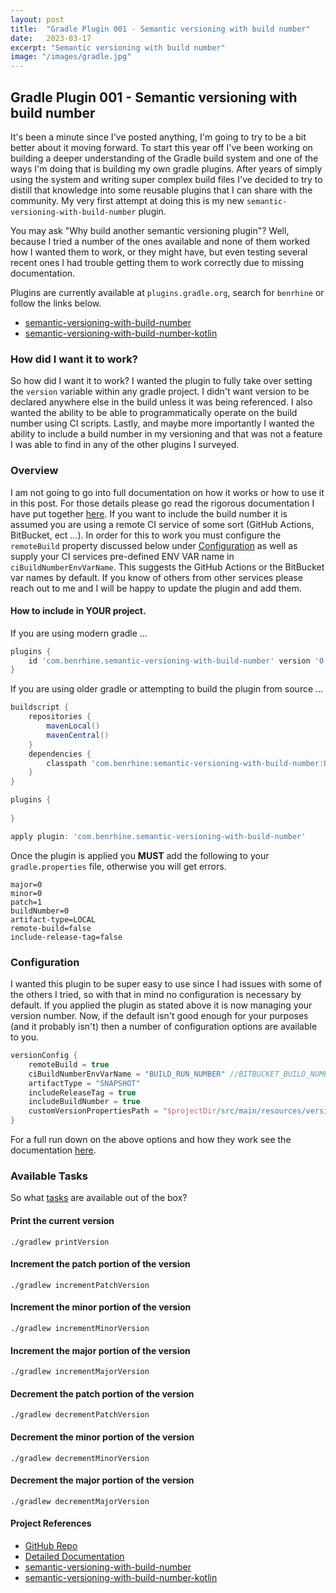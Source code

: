 ```yaml
---
layout: post
title:  "Gradle Plugin 001 - Semantic versioning with build number"
date:   2023-03-17
excerpt: "Semantic versioning with build number"
image: "/images/gradle.jpg"
---
```


## Gradle Plugin 001 - Semantic versioning with build number

It's been a minute since I've posted anything, I'm going to try to be a bit better about it moving forward. To start this
year off I've been working on building a deeper understanding of the Gradle build system and one of the ways I'm doing
that is building my own gradle plugins. After years of simply using the system and writing super complex build files I've
decided to try to distill that knowledge into some reusable plugins that I can share with the community. My very first
attempt at doing this is my new `semantic-versioning-with-build-number` plugin.

You may ask "Why build another semantic versioning plugin"? Well, because I tried a number of the ones available and
none of them worked how I wanted them to work, or they might have, but even testing several recent ones I had trouble
getting them to work correctly due to missing documentation.

Plugins are currently available at `plugins.gradle.org`, search for `benrhine` or follow the links below.
- [semantic-versioning-with-build-number](https://plugins.gradle.org/plugin/com.benrhine.semantic-versioning-with-build-number)
- [semantic-versioning-with-build-number-kotlin](https://plugins.gradle.org/plugin/com.benrhine.semantic-versioning-with-build-number-kotlin)

### How did I want it to work?
So how did I want it to work? I wanted the plugin to fully take over setting the `version` variable within any gradle project.
I didn't want version to be declared anywhere else in the build unless it was being referenced. I also wanted the ability
to be able to programmatically operate on the build number using CI scripts. Lastly, and maybe more importantly I wanted
the ability to include a build number in my versioning and that was not a feature I was able to find in any of the other
plugins I surveyed.

### Overview
I am not going to go into full documentation on how it works or how to use it in this post. For those details please go
read the rigorous documentation I have put together [here](https://github.com/benrhine/semantic-versioning-with-build-number/blob/main/README.md).
If you want to include the build number it is assumed you are using a remote CI service of some sort (GitHub Actions, BitBucket, ect ...).
In order for this to work you must configure the `remoteBuild` property discussed below under [Configuration](#configuration) as well
as supply your CI services pre-defined ENV VAR name in `ciBuildNumberEnvVarName`. This suggests the GitHub Actions or the
BitBucket var names by default. If you know of others from other services please reach out to me and I will be happy
to update the plugin and add them.

#### How to include in YOUR project.
If you are using modern gradle ...
```groovy
plugins {
    id 'com.benrhine.semantic-versioning-with-build-number' version '0.0.1'
}
```
If you are using older gradle or attempting to build the plugin from source ...
```groovy
buildscript {
    repositories {
        mavenLocal()
        mavenCentral()
    }
    dependencies {
        classpath 'com.benrhine:semantic-versioning-with-build-number:0.0.1'
    }
}

plugins {
  
}

apply plugin: 'com.benrhine.semantic-versioning-with-build-number'
```
Once the plugin is applied you **MUST** add the following to your `gradle.properties` file, otherwise you will get errors.
```properties
major=0
minor=0
patch=1
buildNumber=0
artifact-type=LOCAL
remote-build=false
include-release-tag=false
```

### Configuration
I wanted this plugin to be super easy to use since I had issues with some of the others I tried, so with that in mind
no configuration is necessary by default. If you applied the plugin as stated above it is now managing your version number.
Now, if the default isn't good enough for your purposes (and it probably isn't) then a number of configuration options 
are available to you.
```groovy
versionConfig {
    remoteBuild = true
    ciBuildNumberEnvVarName = "BUILD_RUN_NUMBER" //BITBUCKET_BUILD_NUMBER
    artifactType = "SNAPSHOT"
    includeReleaseTag = true
    includeBuildNumber = true
    customVersionPropertiesPath = "$projectDir/src/main/resources/version.properties"
}
```
For a full run down on the above options and how they work see the documentation [here](https://github.com/benrhine/semantic-versioning-with-build-number#configuration).

### Available Tasks
So what [tasks](https://github.com/benrhine/semantic-versioning-with-build-number#available-tasks) are available out of the box?
#### Print the current version
```shell
./gradlew printVersion
```

#### Increment the patch portion of the version
```shell
./gradlew incrementPatchVersion
```

#### Increment the minor portion of the version
```shell
./gradlew incrementMinorVersion
```

#### Increment the major portion of the version
```shell
./gradlew incrementMajorVersion
```

#### Decrement the patch portion of the version
```shell
./gradlew decrementPatchVersion
```

#### Decrement the minor portion of the version
```shell
./gradlew decrementMinorVersion
```

#### Decrement the major portion of the version
```shell
./gradlew decrementMajorVersion
```

#### Project References
- [GitHub Repo](https://github.com/benrhine/semantic-versioning-with-build-number)
- [Detailed Documentation](https://github.com/benrhine/semantic-versioning-with-build-number/blob/main/README.md)
- [semantic-versioning-with-build-number](https://plugins.gradle.org/plugin/com.benrhine.semantic-versioning-with-build-number)
- [semantic-versioning-with-build-number-kotlin](https://plugins.gradle.org/plugin/com.benrhine.semantic-versioning-with-build-number-kotlin)
